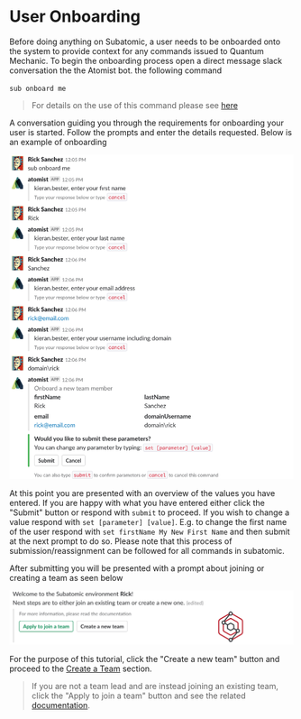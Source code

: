 # User Onboarding
Before doing anything on Subatomic, a user needs to be onboarded onto the system to provide context for any commands issued to Quantum Mechanic. To begin the onboarding process open a direct message slack conversation the the Atomist bot.  the following command

`sub onboard me`
> For details on the use of this command please see [here](../quantum-mechanic/command-reference-index.md#onboard-me)

A conversation guiding you through the requirements for onboarding your user is started. Follow the prompts and enter the details requested. Below is an example of onboarding

![Onboarding Conversation](/images/user-guide/onboarding/onboarding-command.png)

At this point you are presented with an overview of the values you have entered. If you are happy with what you have entered either click the "Submit" button or respond with `submit` to proceed. If you wish to change a value respond with `set [parameter] [value]`. E.g. to change the first name of the user respond with `set firstName My New First Name` and then submit at the next prompt to do so. Please note that this process of submission/reassignment can be followed for all commands in subatomic.

After submitting you will be presented with a prompt about joining or creating a team as seen below

![Team Message](/images/user-guide/onboarding/team-message.png)

For the purpose of this tutorial, click the "Create a new team" button and proceed to the [Create a Team](./create-a-team.md) section.

> If you are not a team lead and are instead joining an existing team, click the "Apply to join a team" button and see the related [documentation](../quantum-mechanic/command-reference-index.md#apply-to-team).